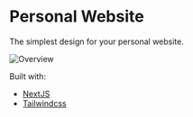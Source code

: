 # Personal Website

The simplest design for your personal website.

![Overview](https://portfolio-v2-tau-teal.vercel.app/)

Built with:

- [NextJS](https://nextjs.org/)
- [Tailwindcss](https://tailwindcss.com/)